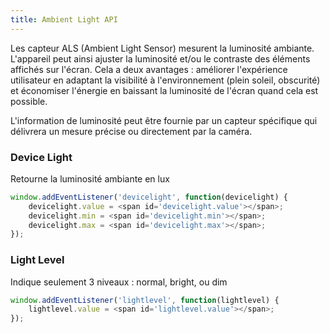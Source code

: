 ```yaml
---
title: Ambient Light API
---
```


Les capteur ALS (Ambient Light Sensor) mesurent la luminosité ambiante. L'appareil peut ainsi ajuster la luminosité et/ou le contraste des éléments affichés sur l'écran. Cela a deux avantages : améliorer l'expérience utilisateur en adaptant la visibilité à l'environnement (plein soleil, obscurité) et économiser l'énergie en baissant la luminosité de l'écran quand cela est possible.

L'information de luminosité peut être fournie par un capteur spécifique qui délivrera un mesure précise ou directement par la caméra.

### Device Light

Retourne la luminosité ambiante en lux

```javascript
window.addEventListener('devicelight', function(devicelight) {
    devicelight.value = <span id='devicelight.value'></span>;
    devicelight.min = <span id='devicelight.min'></span>;
    devicelight.max = <span id='devicelight.max'></span>;
});

```

### Light Level

Indique seulement 3 niveaux : normal, bright, ou dim

```javascript
window.addEventListener('lightlevel', function(lightlevel) {
    lightlevel.value = <span id='lightlevel.value'></span>;
});

```

<script language='javascript'>
document.addEventListener("DOMContentLoaded", function(event) {

    if ('ondevicelight' in window) {
      window.addEventListener('devicelight', function(devicelight) {
            document.getElementById('devicelight.value').innerHTML = devicelight.value;
            document.getElementById('devicelight.min').innerHTML = devicelight.min;
            document.getElementById('devicelight.max').innerHTML = devicelight.max;
        }, false);
    } else {
        //document.write("ondevicelight Non supporté");
    }

    if ('onlightlevel' in window) {
      window.addEventListener('lightlevel', function(lightlevel) {
            document.getElementById('lightlevel.value').innerHTML = lightlevel.value;
        }, false);
    } else {
        //document.write("onlightlevel Non supporté");
    }
});
</script>
